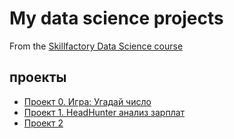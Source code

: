 # My data science projects
From the [Skillfactory Data Science course](https://skillfactory.ru/data-scientist
)


## проекты
* [Проект 0. Игра: Угадай число](https://github.com/yogiki/LernProject_SF/blob/master/SF_Exam_2/Baseline_ipynb_.ipynb)
* [Проект 1. HeadHunter анализ зарплат](https://github.com/yogiki/LernProject_SF/blob/master/HeadeHunter_Project/hh_project.ipynb)
* [Проект 2]()